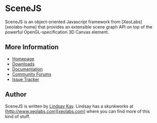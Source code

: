 # SceneJS

SceneJS is an object-oriented Javascript framework from [XeoLabs][xeolabs-home] that provides an extensible scene graph
API on top of the powerful OpenGL-specification 3D Canvas element.

## More Information

 - [Homepage][scenejs-home]
 - [Downloads][scenejs-downloads]
 - [Documentation][scenejs-docs]
 - [Community Forums][scenejs-forum]
 - [Issue Tracker][scenejs-issues]

## Author

SceneJS is written by [Lindsay Kay][xeolabs-github]. Lindsay has a skunkworks at [http://www.xeolabs.com][xeolabs.com] where you can find more of this kind of stuff.

[scenejs-home]: http://www.scenejs.com
[scenejs-forum]: http://scenejs.bbster.net/
[scenejs-docs]: http://scenejs.com/docs/introduction.html
[scenejs-issues]: http://github.com/xeolabs/scenejs/issues
[scenejs-downloads]: http://scenejs.com/downloads.html
[xeolabs-github]: http://github.com/xeolabs
[xeolabs.com]: http://www.xeolabs.com